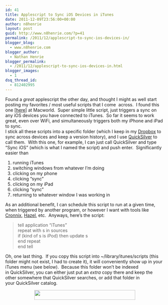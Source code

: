 ```yaml
---
id: 41
title: Applescript to Sync iOS Devices in iTunes
date: 2011-12-09T23:56:00+00:00
author: n8henrie
layout: post
guid: http://www.n8henrie.com/?p=41
permalink: /2011/12/applescript-to-sync-ios-devices-in/
blogger_blog:
  - www.n8henrie.com
blogger_author:
  - Nathan Henrie
blogger_permalink:
  - /2011/12/applescript-to-sync-ios-devices-in.html
blogger_images:
  - 1
dsq_thread_id:
  - 812402995
---
```

<div>
  Found a <i>great</i> applescript the other day, and thought I might as well start posting my favorites / most useful scripts that I come  across.  I found this one [<a href="http://hints.macworld.com/article.php?story=20080423220708741">here</a>] at Macworld.  Super simple little script, just triggers a sync on any iOS devices you have connected to iTunes.  So far it seems to work great, even over WiFi, and simultaneously triggers both my iPhone and iPad to sync.
</div>

<div>
</div>

<div>
  I stick all these scripts into a specific folder (which I keep in my <a href="https://www.dropbox.com/">Dropbox</a> to sync across devices and keep a version history), and I use <a href="http://qsapp.com/">QuickSilver</a> to call them.  With this one, for example, I can just call QuickSilver and type &#8220;Sync iOS&#8221; (which is what I named the script) and push enter.  Significantly easier than 
</div>

<div>
</div>

  1. running iTunes
  2. switching windows from whatever I&#8217;m doing
  3. clicking on my phone
  4. clicking &#8220;sync&#8221;
  5. clicking on my iPad
  6. clicking &#8220;sync&#8221;
  7. returning to whatever window I was working in

<div>
  As an additional benefit, I can schedule this script to run at a given time, when triggered by another program, or however I want with tools like <a href="http://code.google.com/p/cronnix/">Cronnix</a>, <a href="http://www.noodlesoft.com/hazel.php">Hazel</a>, etc.  Anyways, here&#8217;s the script:
</div>

> tell application &#8220;iTunes&#8221;  
> repeat with s in sources  
> if (kind of s is iPod) then update s  
> end repeat  
> end tell

Oh, one last thing.  If you copy this script into ~/library/itunes/scripts (this folder might not exist, I had to create it), it will conveniently show up in your iTunes menu (see below).  Because this folder won&#8217;t be indexed in QuickSilver, you can either just put an _extra_ copy there and keep the other somewhere that QuickSilver searches, or add that folder in your QuickSilver catalog. 

<div style="clear: both; text-align: center;">
  <a href="http://www.n8henrie.com/wp-content/uploads/2012/09/ScreenShot2011-12-09at5.16.27PM.jpg" style="margin-left: 1em; margin-right: 1em;"><img border="0" height="31" src="http://www.n8henrie.com/wp-content/uploads/2012/09/ScreenShot2011-12-09at5.16.27PM.jpg" width="320" /></a>
</div>

<div>
</div>